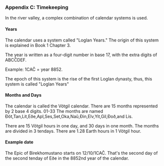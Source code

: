 ### Appendix C: Timekeeping

In the river valley, a complex combination of calendar systems is used.

#### Years
The calendar uses a system called "Loglan Years." The origin of this system is explained in Book 1 Chapter 3.

The year is written as a four-digit number in base 17, with the extra digits of ABCĈDEF.

Example: 1CAĈ = year 8852.

The epoch of this system is the rise of the first Loglan dynasty, thus, this system is called "Loglan Years"

#### Months and Days
The calendar is called the Vötgil calendar. There are 15 months represented by 2 base 4 digits. 01-33 The months are named Ðöt,Tan,Lit,Eðe,Apl,Ses,Set,Oka,Naŭ,Ðin,Elv,Yit,Gil,Ðoð,and Lis.

There are 15 Vötgil hours in one day, and 30 days in one month. The months are divided in 3 tendays. There are 1.28 Earth hours in 1 Vötgil hour.

#### Example date
The Epic of Birekhomustano starts on 12/10/1CAĈ. That's the second day of the second tenday of Eðe in the 8852nd year of the calendar.
